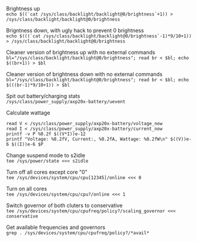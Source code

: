 Brightness up<br>
```echo $((`cat /sys/class/backlight/backlight@0/brightness`+1)) > /sys/class/backlight/backlight@0/brightness```

Brigntness down, with ugly hack to prevent 0 brightness<br>
```echo $(((`cat /sys/class/backlight/backlight@0/brightness`-1)*9/10+1)) > /sys/class/backlight/backlight@0/brightness```

Cleaner version of brightness up with no external commands<br>
`bl="/sys/class/backlight/backlight@0/brightness"; read br < $bl; echo $((br+1)) > $bl`

Cleaner version of brightness down with no external commands<br>
`bl="/sys/class/backlight/backlight@0/brightness"; read br < $bl; echo $(((br-1)*9/10+1)) > $bl`

Spit out battery/charging stats<br>
`/sys/class/power_supply/axp20x-battery/uevent`

Calculate wattage<br>
```
read V < /sys/class/power_supply/axp20x-battery/voltage_now
read I < /sys/class/power_supply/axp20x-battery/current_now
printf -v P %0.2f $((V*I))e-12
printf "Voltage: %0.2fV, Current:, %0.2fA, Wattage: %0.2fW\n" $((V))e-6 $((I))e-6 $P
```

Change suspend mode to s2idle<br>
`tee /sys/power/state <<< s2idle`

Turn off all cores except core "0"<br>
`tee /sys/devices/system/cpu/cpu[12345]/online <<< 0`

Turn on all cores<br>
`tee /sys/devices/system/cpu/cpu?/online <<< 1`

Switch governor of both cluters to conservative<br>
`tee /sys/devices/system/cpu/cpufreq/policy?/scaling_governor <<< conservative`

Get available frequencies and governors<br>
`grep . /sys/devices/system/cpu/cpufreq/policy?/*avail*`
